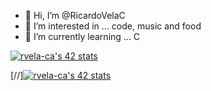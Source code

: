 - 👋 Hi, I’m @RicardoVelaC
- 👀 I’m interested in ... code, music and food
- 🌱 I’m currently learning ... C

[![rvela-ca's 42 stats](https://badge42.vercel.app/api/v2/cl62s0zkv000609i9a4moarmx/stats?cursusId=21&coalitionId=64)](https://github.com/JaeSeoKim/badge42)

[//][![rvela-ca's 42 stats](https://badge.mediaplus.ma/black/rvela-ca?1337Badge=off&UM6P=off)](https://github.com/oakoudad/badge42)


<!---
RicardoVelaC/RicardoVelaC is a ✨ special ✨ repository because its `README.md` (this file) appears on your GitHub profile.
You can click the Preview link to take a look at your changes.
--->
